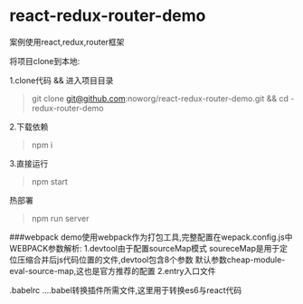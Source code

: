 # react-redux-router-demo


案例使用react,redux,router框架

将项目clone到本地:

1.clone代码 && 进入项目目录
> git clone git@github.com:noworg/react-redux-router-demo.git && cd -redux-router-demo

2.下载依赖
> npm i

3.直接运行
> npm start

热部署
> npm run server

###webpack
demo使用webpack作为打包工具,完整配置在wepack.config.js中
WEBPACK参数解析:
1.devtool由于配置sourceMap模式
soureceMap是用于定位压缩合并后js代码位置的文件,devtool包含8个参数
默认参数cheap-module-eval-source-map,这也是官方推荐的配置
2.entry入口文件


.babelrc ....babel转换插件所需文件,这里用于转换es6与react代码


